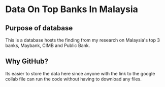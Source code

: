 # Data On Top Banks In Malaysia

## Purpose of database
This is a database hosts the finding from my research on Malaysia's top 3 banks, Maybank, CIMB and Public Bank. 

## Why GitHub?
Its easier to store the data here since anyone with the link to the google collab file can run the code without having to download any files.
